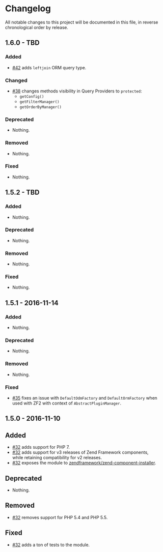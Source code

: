 # Changelog

All notable changes to this project will be documented in this file, in reverse chronological order by release.

## 1.6.0 - TBD

### Added

- [#42](https://github.com/zfcampus/zf-doctrine-querybuilder/pull/42) adds
  `leftjoin` ORM query type.

### Changed

- [#38](https://github.com/zfcampus/zf-doctrine-querybuilder/pull/38) changes
  methods visibility in Query Providers to `protected`:
    - `getConfig()`
    - `getFilterManager()`
    - `getOrderByManager()`

### Deprecated

- Nothing.

### Removed

- Nothing.

### Fixed

- Nothing.

## 1.5.2 - TBD

### Added

- Nothing.

### Deprecated

- Nothing.

### Removed

- Nothing.

### Fixed

- Nothing.

## 1.5.1 - 2016-11-14

### Added

- Nothing.

### Deprecated

- Nothing.

### Removed

- Nothing.

### Fixed

- [#35](https://github.com/zfcampus/zf-doctrine-querybuilder/pull/35) fixes
  an issue with `DefaultOdmFactory` and `DefaultOrmFactory` when used with
  ZF2 with context of `AbstractPluginManager`.

## 1.5.0 - 2016-11-10

Added
-----

- [#32](https://github.com/zfcampus/zf-doctrine-querybuilder/pull/32) adds
  support for PHP 7.
- [#32](https://github.com/zfcampus/zf-doctrine-querybuilder/pull/32) adds
  support for v3 releases of Zend Framework components, while retaining
  compatibility for v2 releases.
- [#32](https://github.com/zfcampus/zf-doctrine-querybuilder/pull/32) exposes
  the module to [zendframework/zend-component-installer](https://github.com/zendframework/zend-component-installer).

Deprecated
----------

- Nothing.

Removed
-------

- [#32](https://github.com/zfcampus/zf-doctrine-querybuilder/pull/32) removes
  support for PHP 5.4 and PHP 5.5.

Fixed
-----

- [#32](https://github.com/zfcampus/zf-doctrine-querybuilder/pull/32) adds a
  ton of tests to the module.
